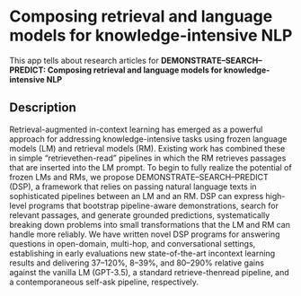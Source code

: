 # Composing retrieval and language models for knowledge-intensive NLP

This app tells about research articles for **DEMONSTRATE–SEARCH–PREDICT: Composing retrieval and language models for knowledge-intensive NLP**

## Description

Retrieval-augmented in-context learning has emerged as a powerful approach for addressing knowledge-intensive tasks using frozen language models (LM) and retrieval models (RM). Existing work has combined these in simple “retrievethen-read” pipelines in which the RM retrieves passages that are inserted into the LM prompt. To begin to fully realize the potential of frozen LMs and RMs, we propose DEMONSTRATE–SEARCH–PREDICT (DSP), a framework that relies on passing natural language texts in sophisticated pipelines between an LM and an RM. DSP can express high-level programs that bootstrap pipeline-aware demonstrations, search for relevant passages, and generate grounded predictions, systematically breaking down problems into small transformations that the LM and RM can handle more reliably. We have written novel DSP programs for answering questions in open-domain, multi-hop, and conversational settings, establishing in early evaluations new state-of-the-art incontext learning results and delivering 37–120%, 8–39%, and 80–290% relative gains against the vanilla LM (GPT-3.5), a standard retrieve-thenread pipeline, and a contemporaneous self-ask pipeline, respectively.
